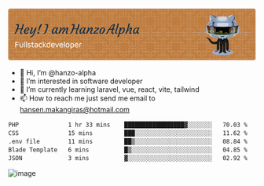 ![Header](./github-header-image.png)

- 👋 Hi, I’m @hanzo-alpha
- 👀 I’m interested in software developer
- 🌱 I’m currently learning laravel, vue, react, vite, tailwind
- 📫 How to reach me just send me email to hansen.makangiras@hotmail.com 

<!---
hanzo-alpha/hanzo-alpha is a ✨ special ✨ repository because its `README.md` (this file) appears on your GitHub profile.
You can click the Preview link to take a look at your changes.
--->

<!--START_SECTION:waka-->

```txt
PHP              1 hr 33 mins    █████████████████▓░░░░░░░   70.03 %
CSS              15 mins         ███░░░░░░░░░░░░░░░░░░░░░░   11.62 %
.env file        11 mins         ██▒░░░░░░░░░░░░░░░░░░░░░░   08.84 %
Blade Template   6 mins          █▒░░░░░░░░░░░░░░░░░░░░░░░   04.85 %
JSON             3 mins          ▓░░░░░░░░░░░░░░░░░░░░░░░░   02.92 %
```

<!--END_SECTION:waka-->

![image](https://github.com/hanzo-alpha/hanzo-alpha/assets/111342797/c4bd2977-6123-4017-8652-6e166259b484)

